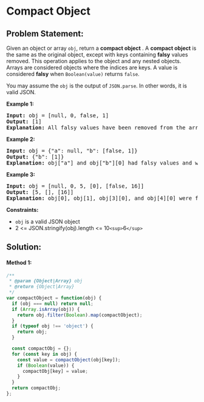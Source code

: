 # Compact Object

## Problem Statement:

Given an object or array `obj`, return a  **compact object** . A **compact object** is the same as the original object, except with keys containing **falsy** values removed. This operation applies to the object and any nested objects. Arrays are considered objects where the indices are keys. A value is considered **falsy** when `Boolean(value)` returns `false`.

You may assume the `obj` is the output of `JSON.parse`. In other words, it is valid JSON.

**Example 1:**

<pre><strong>Input:</strong> obj = [null, 0, false, 1]
<strong>Output:</strong> [1]
<strong>Explanation:</strong> All falsy values have been removed from the array.
</pre>

**Example 2:**

<pre><strong>Input:</strong> obj = {"a": null, "b": [false, 1]}
<strong>Output:</strong> {"b": [1]}
<strong>Explanation:</strong> obj["a"] and obj["b"][0] had falsy values and were removed.</pre>

**Example 3:**

<pre><strong>Input:</strong> obj = [null, 0, 5, [0], [false, 16]]
<strong>Output:</strong> [5, [], [16]]
<strong>Explanation:</strong> obj[0], obj[1], obj[3][0], and obj[4][0] were falsy and removed.
</pre>

**Constraints:**

* `obj` is a valid JSON object
* 2 <= JSON.stringify(obj).length <= 10`<sup>`6`</sup>`

## Solution:

#### Method 1:

```javascript
/**
 * @param {Object|Array} obj
 * @return {Object|Array}
 */
var compactObject = function(obj) {
  if (obj === null) return null;
  if (Array.isArray(obj)) {
    return obj.filter(Boolean).map(compactObject);
  }
  if (typeof obj !== 'object') {
    return obj;
  }

  const compactObj = {};
  for (const key in obj) {
    const value = compactObject(obj[key]);
    if (Boolean(value)) {
      compactObj[key] = value;
    }
  }
  return compactObj;
};
```
